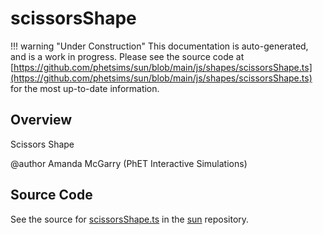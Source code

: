 # scissorsShape

!!! warning "Under Construction"
    This documentation is auto-generated, and is a work in progress. Please see the source code at
    [https://github.com/phetsims/sun/blob/main/js/shapes/scissorsShape.ts](https://github.com/phetsims/sun/blob/main/js/shapes/scissorsShape.ts) for the most up-to-date information.

## Overview

Scissors Shape

@author Amanda McGarry (PhET Interactive Simulations)



## Source Code

See the source for [scissorsShape.ts](https://github.com/phetsims/sun/blob/main/js/shapes/scissorsShape.ts) in the [sun](https://github.com/phetsims/sun) repository.
